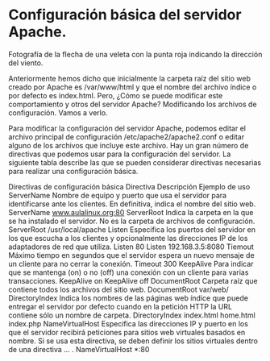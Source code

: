 # Configuración básica del servidor Apache.

  Fotografía de la flecha de una veleta con la punta roja indicando la dirección del viento.

  Anteriormente hemos dicho que inicialmente la carpeta raíz del sitio web creado por Apache es /var/www/html y que el nombre del archivo índice o por defecto es index.html. Pero, ¿Cómo se puede modificar este comportamiento y otros del servidor Apache? Modificando los archivos de configuración. Vamos a verlo.

  Para modificar la configuración del servidor Apache, podemos editar el archivo principal de configuración /etc/apache2/apache2.conf o editar alguno de los archivos que incluye este archivo. Hay un gran número de directivas que podemos usar para la configuración del servidor. La siguiente tabla describe las que se pueden considerar directivas necesarias para realizar una configuración básica.

Directivas de configuración básica
Directiva	Descripción	Ejemplo de uso
ServerName	Nombre de equipo y puerto que usa el servidor para identificarse ante los clientes. En definitiva, indica el nombre del sitio web.	ServerName www.aulalinux.org:80
ServerRoot	Indica la carpeta en la que se ha instalado el servidor. No es la carpeta de archivos de configuración.	ServerRoot /usr/local/apache
Listen	Especifica los puertos del servidor en los que escucha a los clientes y opcionalmente las direcciones IP de los adaptadores de red que utiliza.	Listen 80
Listen 192.168.3.5:8080
Tiemout	Máximo tiempo en segundos que el servidor espera un nuevo mensaje de un cliente para no cerrar la conexión.	Timeout 300
KeepAlive	Para indicar que se mantenga (on) o no (off) una conexión con un cliente para varias transacciones.	KeepAlive on
KeepAlive off
DocumentRoot	Carpeta raíz que contiene todos los archivos del sitio web.	DocumentRoot var/web/
DirectoryIndex	Indica los nombres de las páginas web índice que puede entregar el servidor por defecto cuando en la petición HTTP la URL contiene sólo un nombre de carpeta.	DirectoryIndex index.html
home.html index.php
NameVirtualHost	Especifica las direcciones IP y puerto en los que el servidor recibirá peticiones para sitios web virtuales basados en nombre. Si se usa esta directiva, se deben definir los sitios virtuales dentro de una directiva <VirtualHost> … </VirtualHost>.	NameVirtualHost *:80
